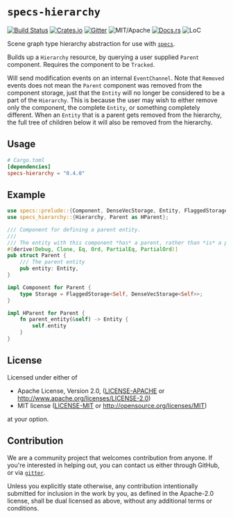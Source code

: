 # `specs-hierarchy`

[![Build Status][bi]][bl] [![Crates.io][ci]][cl] [![Gitter][gi]][gl] ![MIT/Apache][li] [![Docs.rs][di]][dl] ![LoC][lo]

[bi]: https://travis-ci.org/rustgd/specs-hierarchy.svg?branch=master
[bl]: https://travis-ci.org/rustgd/specs-hierarchy

[ci]: https://img.shields.io/crates/v/specs-hierarchy.svg
[cl]: https://crates.io/crates/specs-hierarchy/

[li]: https://img.shields.io/crates/l/specs-hierarchy.svg

[di]: https://docs.rs/specs-hierarchy/badge.svg
[dl]: https://docs.rs/specs-hierarchy/

[gi]: https://badges.gitter.im/slide-rs/specs.svg
[gl]: https://gitter.im/slide-rs/specs

[lo]: https://tokei.rs/b1/github/rustgd/specs-hierarchy?category=code

Scene graph type hierarchy abstraction for use with [`specs`].

Builds up a `Hierarchy` resource, by querying a user supplied `Parent` component.
Requires the component to be `Tracked`.

Will send modification events on an internal `EventChannel`. Note that `Removed` events
does not mean the `Parent` component was removed from the component storage, just that the
`Entity` will no longer be considered to be a part of the `Hierarchy`. This is because the user
may wish to either remove only the component, the complete `Entity`, or something completely
different. When an `Entity` that is a parent gets removed from the hierarchy, the full tree of
children below it will also be removed from the hierarchy.

[`specs`]: https://github.com/slide-rs/specs

## Usage

```toml
# Cargo.toml
[dependencies]
specs-hierarchy = "0.4.0"
```

## Example

```rust
use specs::prelude::{Component, DenseVecStorage, Entity, FlaggedStorage};
use specs_hierarchy::{Hierarchy, Parent as HParent};

/// Component for defining a parent entity.
///
/// The entity with this component *has* a parent, rather than *is* a parent.
#[derive(Debug, Clone, Eq, Ord, PartialEq, PartialOrd)]
pub struct Parent {
    /// The parent entity
    pub entity: Entity,
}

impl Component for Parent {
    type Storage = FlaggedStorage<Self, DenseVecStorage<Self>>;
}

impl HParent for Parent {
    fn parent_entity(&self) -> Entity {
        self.entity
    }
}
```

## License

Licensed under either of

 * Apache License, Version 2.0, ([LICENSE-APACHE](LICENSE-APACHE) or http://www.apache.org/licenses/LICENSE-2.0)
 * MIT license ([LICENSE-MIT](LICENSE-MIT) or http://opensource.org/licenses/MIT)

at your option.

## Contribution

We are a community project that welcomes contribution from anyone. If you're interested in helping out, you can contact
us either through GitHub, or via [`gitter`](https://gitter.im/slide-rs/specs).

Unless you explicitly state otherwise, any contribution intentionally submitted
for inclusion in the work by you, as defined in the Apache-2.0 license, shall be dual licensed as above, without any
additional terms or conditions.
